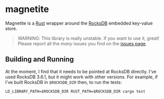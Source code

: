 # magnetite

Magnetite is a [Rust](http://rust-lang.org) wrapper around the
[RocksDB](http://rocksdb.org) embedded key-value store.

> WARNING: This library is really unstable. If you want to use it,
> great! Please report all the *many* issues you find on the
> [issues page](http://github.com/zerebubuth/magnetite/issues).

## Building and Running

At the moment, I find that it needs to be pointed at RocksDB
directly. I've used RocksDB 3.6.1, but it might work with other
versions. For example, if I've built RocksDB in `$ROCKSDB_DIR` then,
to run the tests:

    LD_LIBRARY_PATH=$ROCKSDB_DIR RUST_PATH=$ROCKSDB_DIR cargo test

